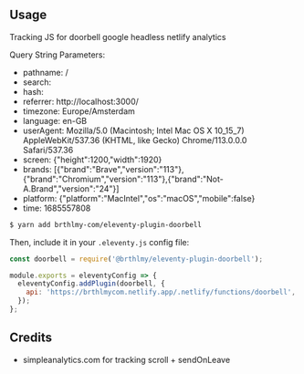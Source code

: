 ## Usage

Tracking JS for doorbell google headless netlify analytics

Query String Parameters:

* pathname: /
* search:
* hash:
* referrer: http://localhost:3000/
* timezone: Europe/Amsterdam
* language: en-GB
* userAgent: Mozilla/5.0 (Macintosh; Intel Mac OS X 10_15_7) AppleWebKit/537.36 (KHTML, like Gecko) Chrome/113.0.0.0 Safari/537.36
* screen: {"height":1200,"width":1920}
* brands: [{"brand":"Brave","version":"113"},{"brand":"Chromium","version":"113"},{"brand":"Not-A.Brand","version":"24"}]
* platform: {"platform":"MacIntel","os":"macOS","mobile":false}
* time: 1685557808

```bash
$ yarn add brthlmy-com/eleventy-plugin-doorbell
```

Then, include it in your `.eleventy.js` config file:

```js
const doorbell = require('@brthlmy/eleventy-plugin-doorbell');

module.exports = eleventyConfig => {
  eleventyConfig.addPlugin(doorbell, {
    api: 'https://brthlmycom.netlify.app/.netlify/functions/doorbell',
  });
};
```

## Credits

- simpleanalytics.com for tracking scroll + sendOnLeave

